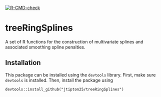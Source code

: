  <!-- badges: start -->
  [![R-CMD-check](https://github.com/jtipton25/treeRingSplines/workflows/R-CMD-check/badge.svg)](https://github.com/jtipton25/treeRingSplines/actions)
  <!-- badges: end -->
  
  # treeRingSplines

A set of R functions for the construction of multivariate splines and associated smoothing spline penalties.

## Installation
This package can be installed using the `devtools` library. First, make sure `devtools` is installed. Then, install the package using

```
devtools::install_github("jtipton25/treeRingSplines")
```

